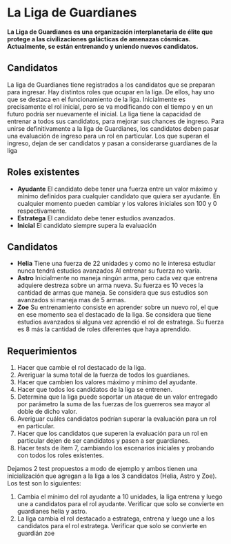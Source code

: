 # La Liga de Guardianes

**La Liga de Guardianes es una organización interplanetaria de élite que protege a las civilizaciones galácticas de amenazas cósmicas. Actualmente, se están entrenando y uniendo nuevos candidatos.**

## Candidatos
La  liga de Guardianes tiene registrados a los candidatos que se preparan para ingresar. Hay distintos roles que ocupar en la liga. De ellos, hay uno que se destaca en el funcionamiento de la liga. Inicialmente es precisamente el rol inicial, pero se va modificando con el tiempo y en un futuro podría ser nuevamente el inicial.
La liga tiene la capacidad de entrenar a todos sus candidatos, para mejorar sus chances de ingreso.
Para unirse definitivamente a la liga de Guardianes, los candidatos deben pasar una evaluación de ingreso para un rol en particular. Los que superan el ingreso, dejan de ser candidatos y pasan a considerarse guardianes de la liga

## Roles existentes
- **Ayudante** El candidato debe tener una fuerza entre un valor máximo y mínimo definidos para cualquier candidato que quiera ser ayudante. En cualquier momento pueden cambiar y los valores iniciales son 100 y 0 respectivamente.
-  **Estratega** El candidato debe tener estudios avanzados.
-  **Inicial** El candidato siempre supera la evaluación

## Candidatos
- **Helia** Tiene una fuerza de 22 unidades y como no le interesa estudiar nunca tendrá estudios avanzados Al entrenar su fuerza no varía. 
- **Astro** Inicialmente no maneja ningún arma, pero cada vez que entrena adquiere destreza sobre un arma nueva. Su fuerza es 10 veces la cantidad de armas que maneja. Se considera que sus estudios son avanzados si maneja mas de 5 armas. 
- **Zoe** Su entrenamiento consiste en aprender sobre un nuevo rol, el que en ese momento sea el destacado de la liga. Se considera que tiene estudios avanzados si alguna vez aprendió el rol de estratega. Su fuerza es 8 más la cantidad de roles diferentes que haya aprendido. 

## Requerimientos
1. Hacer que cambie el rol destacado de la liga.
2. Averiguar la suma total de la fuerza de todos los guardianes.
3. Hacer que cambien los valores máximo y mínimo del ayudante.
4. Hacer que todos los candidatos de la liga se entrenen.
5. Determina que la liga puede soportar un ataque de un valor entregado por parámetro la suma de las fuerzas de los guerreros sea mayor al doble de dicho valor. 
6. Averiguar cuáles candidatos podrían superar la evaluación para un rol en particular.
7. Hacer que los candidatos que superen la evaluación para un rol en particular dejen de ser candidatos y pasen a ser guardianes.
8. Hacer tests de ítem 7, cambiando los escenarios iniciales y probando con todos los roles existentes. 

Dejamos 2 test propuestos a modo de ejemplo y ambos tienen una inicialización que agregan a la liga a los 3 candidatos (Helia, Astro y Zoe).  Los test son lo siguientes:
1. Cambia el mínimo del rol ayudante a 10 unidades, la liga entrena  y luego une a candidatos para el rol ayudante. Verificar que solo se convierte en guardianes helia y astro.
2. La liga cambia el rol destacado a estratega, entrena y luego une a los candidatos para el rol estratega. Verificar que solo se convierte en guardián zoe


